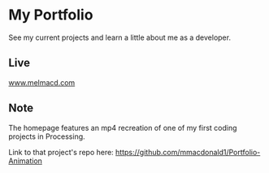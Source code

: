 # My Portfolio

See my current projects and learn a little about me as a developer.

## Live 

www.melmacd.com

## Note
 
 The homepage features an mp4 recreation of one of my first coding projects in Processing.
 
 Link to that project's repo here: https://github.com/mmacdonald1/Portfolio-Animation
